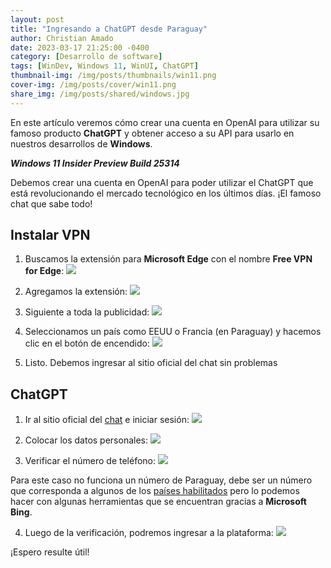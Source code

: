 ```yaml
---
layout: post
title: "Ingresando a ChatGPT desde Paraguay"
author: Christian Amado
date: 2023-03-17 21:25:00 -0400
category: [Desarrollo de software]
tags: [WinDev, Windows 11, WinUI, ChatGPT]
thumbnail-img: /img/posts/thumbnails/win11.png
cover-img: /img/posts/cover/win11.png
share_img: /img/posts/shared/windows.jpg
---
```


En este artículo veremos cómo crear una cuenta en OpenAI para utilizar su famoso producto **ChatGPT** y obtener acceso a su API para usarlo en nuestros desarrollos de **Windows**. 

***Windows 11 Insider Preview Build 25314***

<!--more-->

Debemos crear una cuenta en OpenAI para poder utilizar el ChatGPT que está revolucionando el mercado tecnológico en los últimos días. ¡El famoso chat que sabe todo!

## Instalar VPN
1. Buscamos la extensión para **Microsoft Edge** con el nombre **Free VPN for Edge**:
![](/img/posts/2023/03/17/1.png)

2. Agregamos la extensión:
![](/img/posts/2023/03/17/2.png)

3. Siguiente a toda la publicidad:
![](/img/posts/2023/03/17/3.png)

4. Seleccionamos un país como EEUU o Francia (en Paraguay) y hacemos clic en el botón de encendido:
![](/img/posts/2023/03/17/4.png)

5. Listo. Debemos ingresar al sitio oficial del chat sin problemas

## ChatGPT
1. Ir al sitio oficial del [chat](https://chat.openai.com/chat) e iniciar sesión:
![](/img/posts/2023/03/17/5.png)

2. Colocar los datos personales:
![](/img/posts/2023/03/17/6.png)

3. Verificar el número de teléfono:
![](/img/posts/2023/03/17/7.png)

Para este caso no funciona un número de Paraguay, debe ser un número que corresponda a algunos de los [países habilitados](https://platform.openai.com/docs/supported-countries) pero lo podemos hacer con algunas herramientas que se encuentran gracias a **Microsoft Bing**.

4. Luego de la verificación, podremos ingresar a la plataforma:
![](/img/posts/2023/03/17/78.png)

¡Espero resulte útil!
